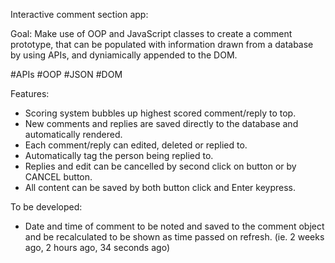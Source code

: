 Interactive comment section app:

Goal:
Make use of OOP and JavaScript classes to create a comment prototype, that can be populated with information drawn from a database by using APIs, and dyniamically appended to the DOM.

#APIs #OOP #JSON #DOM


Features:
- Scoring system bubbles up highest scored comment/reply to top.
- New comments and replies are saved directly to the database and automatically rendered.
- Each comment/reply can edited, deleted or replied to.
- Automatically tag the person being replied to.
- Replies and edit can be cancelled by second click on button or by CANCEL button.
- All content can be saved by both button click and Enter keypress.


To be developed:
- Date and time of comment to be noted and saved to the comment object and be recalculated to be shown as time passed on refresh. (ie. 2 weeks ago, 2 hours ago, 34 seconds ago)
